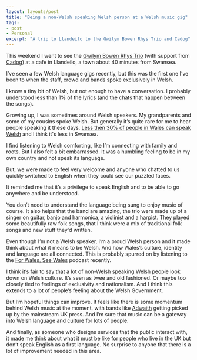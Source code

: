 ```yaml
---
layout: layouts/post
title: "Being a non-Welsh speaking Welsh person at a Welsh music gig"
tags:
- post
- Personal
excerpt: "A trip to Llandeilo to the Gwilym Bowen Rhys Trio and Cadog"
--- 
```


This weekend I went to see the [Gwilym Bowen Rhys Trio](https://www.gwilymbowenrhys.com/) (with support from [Cadog](https://www.instagram.com/2cadog/)) at a cafe in Llandeilo, a town about 40 minutes from Swansea.

I’ve seen a few Welsh language gigs recently, but this was the first one I’ve been to when the staff, crowd and bands spoke exclusively in Welsh.

I know a tiny bit of Welsh, but not enough to have a conversation. I probably understood less than 1% of the lyrics (and the chats that happen between the songs).

Growing up, I was sometimes around Welsh speakers. My grandparents and some of my cousins spoke Welsh. But generally it’s quite rare for me to hear people speaking it these days. [Less then 30% of people in Wales can speak Welsh](https://www.gov.wales/welsh-language-data-annual-population-survey-october-2023-september-2024-html) and I think it's less in Swansea.

I find listening to Welsh comforting, like I’m connecting with family and roots. But I also felt a bit embarrassed. It was a humbling feeling to be in my own country and not speak its language.

But, we were made to feel very welcome and anyone who chatted to us quickly switched to English when they could see our puzzled faces. 

It reminded me that it’s a privilege to speak English and to be able to go anywhere and be understood. 

You don’t need to understand the language being sung to enjoy music of course. It also helps that the band are amazing, the trio were made up of a singer on guitar, banjo and harmonica, a violinist and a harpist. They played some beautifully raw folk songs, that I think were a mix of traditional folk songs and new stuff they'd written.

Even though I’m not a Welsh speaker, I’m a proud Welsh person and it made think about what it means to be Welsh. And how Wales’s culture, identity and language are all connected. This is probably spurred on by listening to the [For Wales, See Wales](https://forwalesseewales.buzzsprout.com/) podcast recently.

I think it’s fair to say that a lot of non-Welsh speaking Welsh people look down on Welsh culture. It’s seen as twee and old fashioned. Or maybe too closely tied to feelings of exclusivity and nationalism. And I think this extends to a lot of people’s feeling about the Welsh Government. 

But I’m hopeful things can improve. It feels like there is some momentum behind Welsh music at the moment, with bands like [Adwaith](https://www.theguardian.com/uk-news/2025/jan/01/welsh-language-double-album-adwaith-solas) getting picked up by the mainstream UK press. And I’m sure that music can be a gateway into Welsh language and culture for lots of people. 

And finally, as someone who designs services that the public interact with, it made me think about what it must be like for people who live in the UK but don’t speak English as a first language. No surprise to anyone that there is a lot of improvement needed in this area.